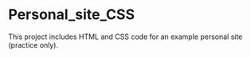 # Personal_site_CSS
This project includes HTML and CSS code for an example personal site (practice only).

